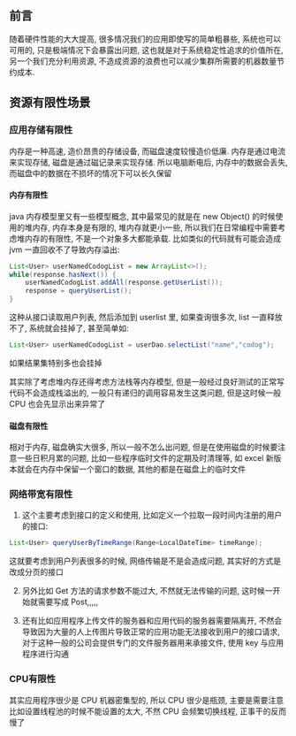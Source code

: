 ## 前言

随着硬件性能的大大提高, 很多情况我们的应用即使写的简单粗暴些, 系统也可以可用的, 只是极端情况下会暴露出问题, 这也就是对于系统稳定性追求的价值所在, 另一个我们充分利用资源, 不造成资源的浪费也可以减少集群所需要的机器数量节约成本.

## 资源有限性场景

### 应用存储有限性

内存是一种高速, 造价昂贵的存储设备, 而磁盘速度较慢造价低廉. 内存是通过电流来实现存储, 磁盘是通过磁记录来实现存储. 所以电脑断电后, 内存中的数据会丢失, 而磁盘中的数据在不损坏的情况下可以长久保留

#### 内存有限性

java 内存模型里又有一些模型概念, 其中最常见的就是在 new Object\(\) 的时候使用的堆内存, 内存本身是有限的, 堆内存就更小一些, 所以我们在日常编程中需要考虑堆内存的有限性, 不是一个对象多大都能承载. 比如类似的代码就有可能会造成 jvm 一直回收不了导致内存溢出:

```java
List<User> userNamedCodogList = new ArrayList<>();
while(response.hasNext()) {
    userNamedCodogList.addAll(response.getUserList());
    response = queryUserList();
}
```

这种从接口读取用户列表, 然后添加到 userlist 里, 如果查询很多次, list 一直释放不了, 系统就会挂掉了, 甚至简单如:

```java
List<User> userNamedCodogList = userDao.selectList("name","codog");
```

如果结果集特别多也会挂掉

其实除了考虑堆内存还得考虑方法栈等内存模型, 但是一般经过良好测试的正常写代码不会造成栈溢出的, 一般只有递归的调用容易发生这类问题, 但是这时候一般 CPU 也会先显示出来异常了

#### 磁盘有限性

相对于内存, 磁盘确实大很多, 所以一般不怎么出问题, 但是在使用磁盘的时候要注意一些日积月累的问题, 比如一些程序临时文件的定期及时清理等, 如 excel 新版本就会在内存中保留一个窗口的数据, 其他的都是在磁盘上的临时文件

### 网络带宽有限性

1. 这个主要考虑到接口的定义和使用, 比如定义一个拉取一段时间内注册的用户的接口:

```java
List<User> queryUserByTimeRange(Range<LocalDateTime> timeRange);
```

这就要考虑到用户列表很多的时候, 网络传输是不是会造成问题, 其实好的方式是改成分页的接口

2. 另外比如 Get 方法的请求参数不能过大, 不然就无法传输的问题, 这时候一开始就需要写成 Post,,,,, 

3. 还有比如应用程序上传文件的服务器和应用代码的服务器需要隔离开, 不然会导致因为大量的人上传图片导致正常的应用功能无法接收到用户的接口请求, 对于这种一般的公司会提供专门的文件服务器用来承接文件, 使用 key 与应用程序进行沟通

### CPU有限性

其实应用程序很少是 CPU 机器密集型的, 所以 CPU 很少是瓶颈, 主要是需要注意比如设置线程池的时候不能设置的太大, 不然 CPU 会频繁切换线程, 正事干的反而慢了

